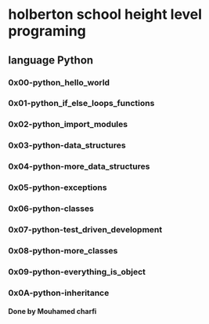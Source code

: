 # holberton school height level programing
## language Python
### 0x00-python_hello_world
### 0x01-python_if_else_loops_functions
### 0x02-python_import_modules
### 0x03-python-data_structures
### 0x04-python-more_data_structures
### 0x05-python-exceptions
### 0x06-python-classes 
### 0x07-python-test_driven_development
### 0x08-python-more_classes
### 0x09-python-everything_is_object
### 0x0A-python-inheritance
#### Done by Mouhamed charfi